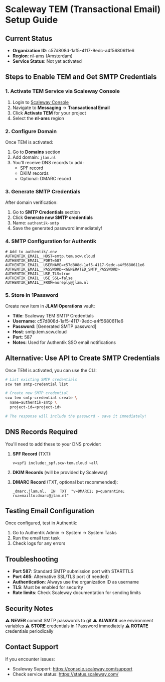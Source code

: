 # Scaleway TEM (Transactional Email) Setup Guide

## Current Status
- **Organization ID**: c57d808d-1af5-4117-9edc-a4f5680611e6
- **Region**: nl-ams (Amsterdam)
- **Service Status**: Not yet activated

## Steps to Enable TEM and Get SMTP Credentials

### 1. Activate TEM Service via Scaleway Console
1. Login to [Scaleway Console](https://console.scaleway.com)
2. Navigate to **Messaging** → **Transactional Email**
3. Click **Activate TEM** for your project
4. Select the **nl-ams** region

### 2. Configure Domain
Once TEM is activated:
1. Go to **Domains** section
2. Add domain: `jlam.nl`
3. You'll receive DNS records to add:
   - SPF record
   - DKIM records
   - Optional: DMARC record

### 3. Generate SMTP Credentials
After domain verification:
1. Go to **SMTP Credentials** section
2. Click **Generate new SMTP credentials**
3. Name: `authentik-smtp`
4. Save the generated password immediately!

### 4. SMTP Configuration for Authentik

```env
# Add to authentik/.env
AUTHENTIK_EMAIL__HOST=smtp.tem.scw.cloud
AUTHENTIK_EMAIL__PORT=587
AUTHENTIK_EMAIL__USERNAME=c57d808d-1af5-4117-9edc-a4f5680611e6
AUTHENTIK_EMAIL__PASSWORD=<GENERATED_SMTP_PASSWORD>
AUTHENTIK_EMAIL__USE_TLS=true
AUTHENTIK_EMAIL__USE_SSL=false
AUTHENTIK_EMAIL__FROM=noreply@jlam.nl
```

### 5. Store in 1Password
Create new item in **JLAM Operations** vault:
- **Title**: Scaleway TEM SMTP Credentials
- **Username**: c57d808d-1af5-4117-9edc-a4f5680611e6
- **Password**: [Generated SMTP password]
- **Host**: smtp.tem.scw.cloud
- **Port**: 587
- **Notes**: Used for Authentik SSO email notifications

## Alternative: Use API to Create SMTP Credentials

Once TEM is activated, you can use the CLI:

```bash
# List existing SMTP credentials
scw tem smtp-credential list

# Create new SMTP credential
scw tem smtp-credential create \
  name=authentik-smtp \
  project-id=<project-id>

# The response will include the password - save it immediately!
```

## DNS Records Required

You'll need to add these to your DNS provider:

1. **SPF Record** (TXT):
   ```
   v=spf1 include:_spf.scw-tem.cloud ~all
   ```

2. **DKIM Records** (will be provided by Scaleway)

3. **DMARC Record** (TXT, optional but recommended):
   ```
   _dmarc.jlam.nl.  IN  TXT  "v=DMARC1; p=quarantine; rua=mailto:dmarc@jlam.nl"
   ```

## Testing Email Configuration

Once configured, test in Authentik:
1. Go to Authentik Admin → System → System Tasks
2. Run the email test task
3. Check logs for any errors

## Troubleshooting

- **Port 587**: Standard SMTP submission port with STARTTLS
- **Port 465**: Alternative SSL/TLS port (if needed)
- **Authentication**: Always use the organization ID as username
- **TLS**: Must be enabled for security
- **Rate limits**: Check Scaleway documentation for sending limits

## Security Notes

⚠️ **NEVER** commit SMTP passwords to git
⚠️ **ALWAYS** use environment variables
⚠️ **STORE** credentials in 1Password immediately
⚠️ **ROTATE** credentials periodically

## Contact Support

If you encounter issues:
- Scaleway Support: https://console.scaleway.com/support
- Check service status: https://status.scaleway.com/